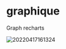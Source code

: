 # graphique
Graph recharts


![20220417161324](https://user-images.githubusercontent.com/75996200/163718450-b8f15be6-4922-4853-a793-ddf2058d0695.png)
